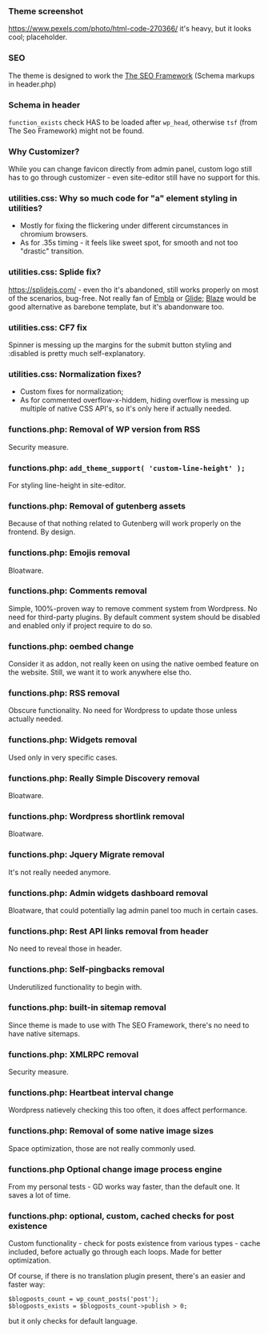 ### Theme screenshot
https://www.pexels.com/photo/html-code-270366/
it's heavy, but it looks cool; placeholder.

### SEO
The theme is designed to work the [The SEO Framework](https://wordpress.org/plugins/autodescription/) (Schema markups in header.php)

### Schema in header
`function_exists` check HAS to be loaded after `wp_head`, otherwise `tsf` (from The Seo Framework) might not be found.

### Why Customizer?
While you can change favicon directly from admin panel, custom logo still has to go through customizer - even site-editor still have no support for this.

### utilities.css: Why so much code for "a" element styling in utilities? 
* Mostly for fixing the flickering under different circumstances in chromium browsers.
* As for .35s timing - it feels like sweet spot, for smooth and not too "drastic" transition.

### utilities.css: Splide fix?
https://splidejs.com/ - even tho it's abandoned, still works properly on most of the scenarios, bug-free. Not really fan of [Embla](https://www.embla-carousel.com/) or [Glide](https://glidejs.com/); [Blaze](https://blaze-slider.dev/) would be good alternative as barebone template, but it's abandonware too.

### utilities.css: CF7 fix
Spinner is messing up the margins for the submit button styling and :disabled is pretty much self-explanatory.

### utilities.css: Normalization fixes?
* Custom fixes for normalization;
* As for commented overflow-x-hiddem, hiding overflow is messing up multiple of native CSS API's, so it's only here if actually needed.

### functions.php: Removal of WP version from RSS
Security measure.

### functions.php: `add_theme_support( 'custom-line-height' );`
For styling line-height in site-editor.

### functions.php: Removal of gutenberg assets
Because of that nothing related to Gutenberg will work properly on the frontend. By design.

### functions.php: Emojis removal
Bloatware.

### functions.php: Comments removal
Simple, 100%-proven way to remove comment system from Wordpress. No need for third-party plugins. By default comment system should be disabled and enabled only if project require to do so.

### functions.php: oembed change
Consider it as addon, not really keen on using the native oembed feature on the website. Still, we want it to work anywhere else tho.

### functions.php: RSS removal
Obscure functionality. No need for Wordpress to update those unless actually needed.

### functions.php: Widgets removal
Used only in very specific cases.

### functions.php: Really Simple Discovery removal
Bloatware.

### functions.php: Wordpress shortlink removal
Bloatware.

### functions.php: Jquery Migrate removal
It's not really needed anymore.

### functions.php: Admin widgets dashboard removal
Bloatware, that could potentially lag admin panel too much in certain cases.

### functions.php: Rest API links removal from header
No need to reveal those in header.

### functions.php: Self-pingbacks removal
Underutilized functionality to begin with.

### functions.php: built-in sitemap removal
Since theme is made to use with The SEO Framework, there's no need to have native sitemaps.

### functions.php: XMLRPC removal
Security measure.

### functions.php: Heartbeat interval change
Wordpress natievely checking this too often, it does affect performance.

### functions.php: Removal of some native image sizes
Space optimization, those are not really commonly used.

### functions.php Optional change image process engine
From my personal tests - GD works way faster, than the default one. It saves a lot of time.

### functions.php: optional, custom, cached checks for post existence
Custom functionality - check for posts existence from various types - cache included, before actually go through each loops. 
Made for better optimization.

Of course, if there is no translation plugin present, there's an easier and faster way:
```
$blogposts_count = wp_count_posts('post');
$blogposts_exists = $blogposts_count->publish > 0;
```
but it only checks for default language.
